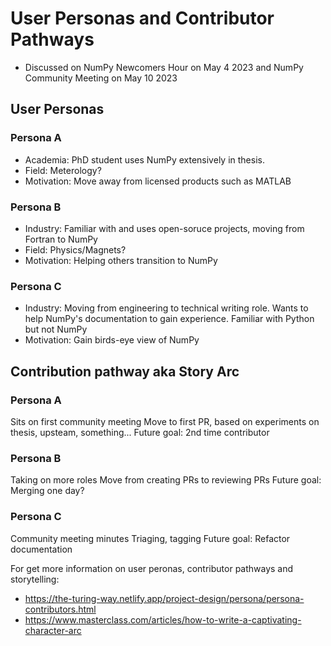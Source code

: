 # User Personas and Contributor Pathways
- Discussed on NumPy Newcomers Hour on May 4 2023 and NumPy Community Meeting on May 10 2023

## User Personas
### Persona A
- Academia: PhD student uses NumPy extensively in thesis.
- Field: Meterology?
- Motivation: Move away from licensed products such as MATLAB

### Persona B
- Industry: Familiar with and uses open-soruce projects, moving from Fortran to NumPy
- Field: Physics/Magnets?
- Motivation: Helping others transition to NumPy

### Persona C
- Industry: Moving from engineering to technical writing role. Wants to help NumPy's documentation to gain experience. Familiar with Python but not NumPy
- Motivation: Gain birds-eye view of NumPy

## Contribution pathway aka Story Arc

### Persona A
Sits on first community meeting
Move to first PR, based on experiments on thesis, upsteam, something...
Future goal: 2nd time contributor

### Persona B
Taking on more roles
Move from creating PRs to reviewing PRs
Future goal: Merging one day?

### Persona C
Community meeting minutes
Triaging, tagging
Future goal: Refactor documentation

For get more information on user peronas, contributor pathways and storytelling:
- https://the-turing-way.netlify.app/project-design/persona/persona-contributors.html
- https://www.masterclass.com/articles/how-to-write-a-captivating-character-arc
